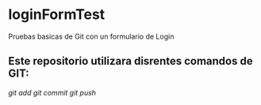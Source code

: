 # loginFormTest
Pruebas basicas de Git con un formulario de Login


## Este repositorio utilizara disrentes comandos de GIT:
_git add_
_git commit_
_git push_
